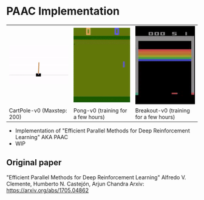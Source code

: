 # PAAC Implementation

<table align="center">
<tr>
<td>
<img src="assets/cartpole.gif" width="320" />
</td>
<td>
<img src="assets/pong.gif" width="320" />
</td>
<td>
<img src="assets/breakout.gif" width="320" />
</td>
</tr>
<tr>
    <td>
        CartPole-v0 (Maxstep: 200)
    </td>
    <td>
        Pong-v0 (training for a few hours)
    </td>
    <td>
        Breakout-v0 (training for a few hours)
    </td>

</tr>
</table>


- Implementation of "Efficient Parallel Methods for Deep Reinforcement Learning" AKA PAAC
- WIP


## Original paper
"Efficient Parallel Methods for Deep Reinforcement Learning"
Alfredo V. Clemente, Humberto N. Castejón, Arjun Chandra
Arxiv: https://arxiv.org/abs/1705.04862
